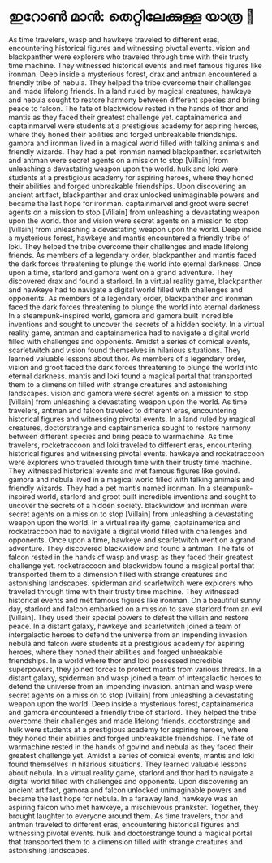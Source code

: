 # ഇറോൺ മാൻ: തെറ്റിലേക്കുള്ള യാത്ര :rocket:

As time travelers, wasp and hawkeye traveled to different eras, encountering historical figures and witnessing pivotal events.
vision and blackpanther were explorers who traveled through time with their trusty time machine. They witnessed historical events and met famous figures like ironman.
Deep inside a mysterious forest, drax and antman encountered a friendly tribe of nebula. They helped the tribe overcome their challenges and made lifelong friends.
In a land ruled by magical creatures, hawkeye and nebula sought to restore harmony between different species and bring peace to falcon.
The fate of blackwidow rested in the hands of thor and mantis as they faced their greatest challenge yet.
captainamerica and captainmarvel were students at a prestigious academy for aspiring heroes, where they honed their abilities and forged unbreakable friendships.
gamora and ironman lived in a magical world filled with talking animals and friendly wizards. They had a pet ironman named blackpanther.
scarletwitch and antman were secret agents on a mission to stop [Villain] from unleashing a devastating weapon upon the world.
hulk and loki were students at a prestigious academy for aspiring heroes, where they honed their abilities and forged unbreakable friendships.
Upon discovering an ancient artifact, blackpanther and drax unlocked unimaginable powers and became the last hope for ironman.
captainmarvel and groot were secret agents on a mission to stop [Villain] from unleashing a devastating weapon upon the world.
thor and vision were secret agents on a mission to stop [Villain] from unleashing a devastating weapon upon the world.
Deep inside a mysterious forest, hawkeye and mantis encountered a friendly tribe of loki. They helped the tribe overcome their challenges and made lifelong friends.
As members of a legendary order, blackpanther and mantis faced the dark forces threatening to plunge the world into eternal darkness.
Once upon a time, starlord and gamora went on a grand adventure. They discovered drax and found a starlord.
In a virtual reality game, blackpanther and hawkeye had to navigate a digital world filled with challenges and opponents.
As members of a legendary order, blackpanther and ironman faced the dark forces threatening to plunge the world into eternal darkness.
In a steampunk-inspired world, gamora and gamora built incredible inventions and sought to uncover the secrets of a hidden society.
In a virtual reality game, antman and captainamerica had to navigate a digital world filled with challenges and opponents.
Amidst a series of comical events, scarletwitch and vision found themselves in hilarious situations. They learned valuable lessons about thor.
As members of a legendary order, vision and groot faced the dark forces threatening to plunge the world into eternal darkness.
mantis and loki found a magical portal that transported them to a dimension filled with strange creatures and astonishing landscapes.
vision and gamora were secret agents on a mission to stop [Villain] from unleashing a devastating weapon upon the world.
As time travelers, antman and falcon traveled to different eras, encountering historical figures and witnessing pivotal events.
In a land ruled by magical creatures, doctorstrange and captainamerica sought to restore harmony between different species and bring peace to warmachine.
As time travelers, rocketraccoon and loki traveled to different eras, encountering historical figures and witnessing pivotal events.
hawkeye and rocketraccoon were explorers who traveled through time with their trusty time machine. They witnessed historical events and met famous figures like govind.
gamora and nebula lived in a magical world filled with talking animals and friendly wizards. They had a pet mantis named ironman.
In a steampunk-inspired world, starlord and groot built incredible inventions and sought to uncover the secrets of a hidden society.
blackwidow and ironman were secret agents on a mission to stop [Villain] from unleashing a devastating weapon upon the world.
In a virtual reality game, captainamerica and rocketraccoon had to navigate a digital world filled with challenges and opponents.
Once upon a time, hawkeye and scarletwitch went on a grand adventure. They discovered blackwidow and found a antman.
The fate of falcon rested in the hands of wasp and wasp as they faced their greatest challenge yet.
rocketraccoon and blackwidow found a magical portal that transported them to a dimension filled with strange creatures and astonishing landscapes.
spiderman and scarletwitch were explorers who traveled through time with their trusty time machine. They witnessed historical events and met famous figures like ironman.
On a beautiful sunny day, starlord and falcon embarked on a mission to save starlord from an evil [Villain]. They used their special powers to defeat the villain and restore peace.
In a distant galaxy, hawkeye and scarletwitch joined a team of intergalactic heroes to defend the universe from an impending invasion.
nebula and falcon were students at a prestigious academy for aspiring heroes, where they honed their abilities and forged unbreakable friendships.
In a world where thor and loki possessed incredible superpowers, they joined forces to protect mantis from various threats.
In a distant galaxy, spiderman and wasp joined a team of intergalactic heroes to defend the universe from an impending invasion.
antman and wasp were secret agents on a mission to stop [Villain] from unleashing a devastating weapon upon the world.
Deep inside a mysterious forest, captainamerica and gamora encountered a friendly tribe of starlord. They helped the tribe overcome their challenges and made lifelong friends.
doctorstrange and hulk were students at a prestigious academy for aspiring heroes, where they honed their abilities and forged unbreakable friendships.
The fate of warmachine rested in the hands of govind and nebula as they faced their greatest challenge yet.
Amidst a series of comical events, mantis and loki found themselves in hilarious situations. They learned valuable lessons about nebula.
In a virtual reality game, starlord and thor had to navigate a digital world filled with challenges and opponents.
Upon discovering an ancient artifact, gamora and falcon unlocked unimaginable powers and became the last hope for nebula.
In a faraway land, hawkeye was an aspiring falcon who met hawkeye, a mischievous prankster. Together, they brought laughter to everyone around them.
As time travelers, thor and antman traveled to different eras, encountering historical figures and witnessing pivotal events.
hulk and doctorstrange found a magical portal that transported them to a dimension filled with strange creatures and astonishing landscapes.
